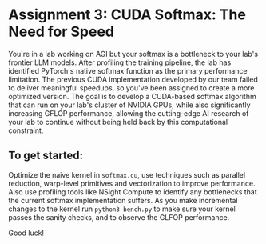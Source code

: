 # Assignment 3: CUDA Softmax: The Need for Speed
You're in a lab working on AGI but your softmax is a bottleneck to your lab's frontier LLM models. After profiling the training pipeline, the lab has identified PyTorch's native softmax function as the primary performance limitation. 
The previous CUDA implementation developed by our team failed to deliver meaningful speedups, so you've been assigned to create a more optimized version. 
The goal is to develop a CUDA-based softmax algorithm that can run on your lab's cluster of NVIDIA GPUs, while also significantly increasing GFLOP performance, 
allowing the cutting-edge AI research of your lab to continue without being held back by this computational constraint.

## To get started:
Optimize the naive kernel in `softmax.cu`, use techniques such as parallel reduction, warp-level primitives and vectorization to improve performance. \
Also use profiling tools like NSight Compute to identify any bottlenecks that the current softmax implementation suffers.
As you make incremental changes to the kernel run `python3 bench.py` to make sure your kernel passes the sanity checks, and to observe the GLFOP performance.

Good luck!
